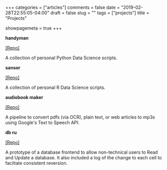 +++
categories = ["articles"]
comments = false
date = "2019-02-28T22:55:05-04:00"
draft = false
slug = ""
tags = ["projects"]
title = "Projects"

showpagemeta = true
+++

**handyman**

[[Repo]](https://github.com/gfleetwood/handyman)

A collection of personal Python Data Science scripts. 

**sansor**

[[Repo]](https://github.com/gfleetwood/sansor)

A collection of personal R Data Science scripts.

**audiobook maker**

[[Repo]](https://github.com/gfleetwood/small-projects/tree/master/audiobook_maker)

A pipeline to convert pdfs (via OCR), plain text, or web articles to mp3s using Google's Text to Speech API.

**db ru**

[[Repo]](https://github.com/gfleetwood/database_crud_prototype/tree/master)

A prototype of a database frontend to allow non-technical users to Read and Update a database. It also included a log of the change to each cell to faciltate consistent reversion.

<br/>

